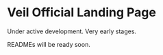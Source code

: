 # Veil Official Landing Page

Under active development. Very early stages.

READMEs will be ready soon.
